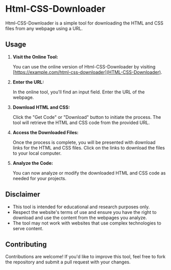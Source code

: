 # Html-CSS-Downloader

Html-CSS-Downloader is a simple tool for downloading the HTML and CSS files from any webpage using a URL.

## Usage

1. **Visit the Online Tool:**

   You can use the online version of Html-CSS-Downloader by visiting [https://example.com/html-css-downloader](HTML-CSS-Downloader).

2. **Enter the URL:**

   In the online tool, you'll find an input field. Enter the URL of the webpage.

3. **Download HTML and CSS:**

   Click the "Get Code" or "Download" button to initiate the process. The tool will retrieve the HTML and CSS code from the provided URL.

4. **Access the Downloaded Files:**

   Once the process is complete, you will be presented with download links for the HTML and CSS files. Click on the links to download the files to your local computer.

5. **Analyze the Code:**

   You can now analyze or modify the downloaded HTML and CSS code as needed for your projects.

## Disclaimer

- This tool is intended for educational and research purposes only.
- Respect the website's terms of use and ensure you have the right to download and use the content from the webpages you analyze.
- The tool may not work with websites that use complex technologies to serve content.

## Contributing

Contributions are welcome! If you'd like to improve this tool, feel free to fork the repository and submit a pull request with your changes.
